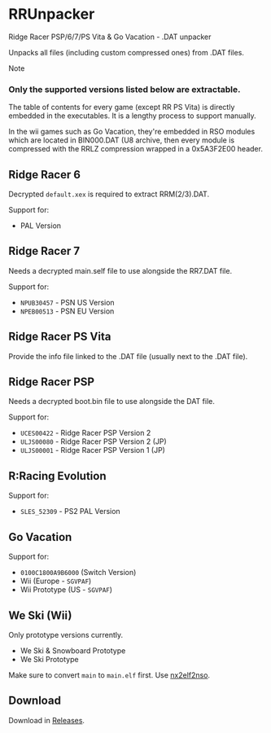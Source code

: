 # RRUnpacker
Ridge Racer PSP/6/7/PS Vita & Go Vacation - .DAT unpacker

Unpacks all files (including custom compressed ones) from .DAT files.

> [!NOTE]  
>  ### **Only the supported versions listed below are extractable.**
>
> The table of contents for every game (except RR PS Vita) is directly embedded in the executables. It is a lengthy process to support manually.
> 
> In the wii games such as Go Vacation, they're embedded in RSO modules which are located in BIN000.DAT (U8 archive, then every module is compressed with the RRLZ compression wrapped in a 0x5A3F2E00 header.


## Ridge Racer 6
Decrypted `default.xex` is required to extract RRM(2/3).DAT.

Support for:
* PAL Version

## Ridge Racer 7
Needs a decrypted main.self file to use alongside the RR7.DAT file.

Support for:
* `NPUB30457` - PSN US Version
* `NPEB00513` - PSN EU Version

## Ridge Racer PS Vita
Provide the info file linked to the .DAT file (usually next to the .DAT file).

## Ridge Racer PSP
Needs a decrypted boot.bin file to use alongside the DAT file.

Support for:
* `UCES00422` - Ridge Racer PSP Version 2
* `ULJS00080` - Ridge Racer PSP Version 2 (JP)
* `ULJS00001` - Ridge Racer PSP Version 1 (JP)

## R:Racing Evolution
Support for:
* `SLES_52309` - PS2 PAL Version

## Go Vacation

Support for:
* `0100C1800A9B6000` (Switch Version)
* Wii (Europe - `SGVPAF`)
* Wii Prototype (US - `SGVPAF`)

## We Ski (Wii)
Only prototype versions currently.

* We Ski & Snowboard Prototype
* We Ski Prototype

Make sure to convert `main` to `main.elf` first. Use [nx2elf2nso](https://archive.org/download/nx2elf2nso/nx2elf2nso.zip).

## Download
Download in [Releases](https://github.com/Nenkai/RRUnpacker/releases).
